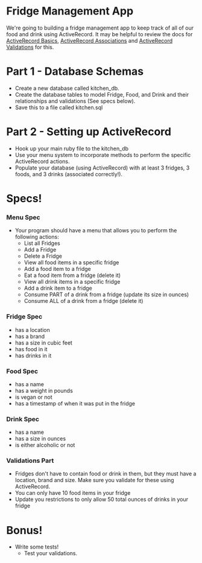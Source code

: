 # Fridge Management App

We're going to building a fridge management app to keep track of all of our food and drink using ActiveRecord. It may be helpful to review the docs for [ActiveRecord Basics](http://edgeguides.rubyonrails.org/active_record_basics.html), [ActiveRecord Associations](http://edgeguides.rubyonrails.org/association_basics.html) and [ActiveRecord Validations](http://edgeguides.rubyonrails.org/active_record_validations.html) for this.

# Part 1 - Database Schemas
- Create a new database called kitchen_db.
- Create the database tables to model Fridge, Food, and Drink and their relationships and validations (See specs below).
- Save this to a file called kitchen.sql

# Part 2 - Setting up ActiveRecord
- Hook up your main ruby file to the kitchen_db
- Use your menu system to incorporate methods to perform the specific ActiveRecord actions.
- Populate your database (using ActiveRecord) with at least 3 fridges, 3 foods, and 3 drinks (associated correctly!).

# Specs!

### Menu Spec

- Your program should have a menu that allows you to perform the following actions:
  * List all Fridges
  * Add a Fridge
  * Delete a Fridge
  * View all food items in a specific fridge
  * Add a food item to a fridge
  * Eat a food item from a fridge (delete it)
  * View all drink items in a specific fridge
  * Add a drink item to a fridge
  * Consume PART of a drink from a fridge (update its size in ounces)
  * Consume ALL of a drink from a fridge (delete it)

### Fridge Spec
* has a location
* has a brand
* has a size in cubic feet
* has food in it
* has drinks in it

### Food Spec
* has a name
* has a weight in pounds
* is vegan or not
* has a timestamp of when it was put in the fridge

### Drink Spec
* has a name
* has a size in ounces
* is either alcoholic or not

### Validations Part

* Fridges don't have to contain food or drink in them, but they must have a location, brand and size. Make sure you validate for these using ActiveRecord.
* You can only have 10 food items in your fridge
* Update you restrictions to only allow 50 total ounces of drinks in your fridge

# Bonus!
- Write some tests!
  - Test your validations.
